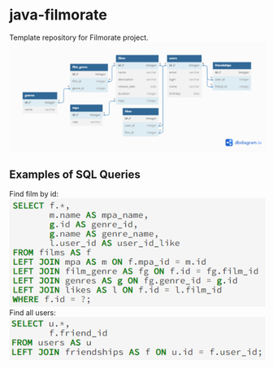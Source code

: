 # java-filmorate
Template repository for Filmorate project.
![Database Diagram](ER_diagram.png)

## Examples of SQL Queries
Find film by id:
![SQL Querie 1](1.png)
Find all users:
![SQL Querie 2](2.png)


